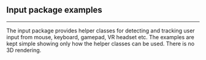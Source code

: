 ## Input package examples

---

The input package provides helper classes for detecting and tracking user input from
mouse, keyboard, gamepad, VR headset etc. The examples are kept simple showing only
how the helper classes can be used. There is no 3D rendering.
